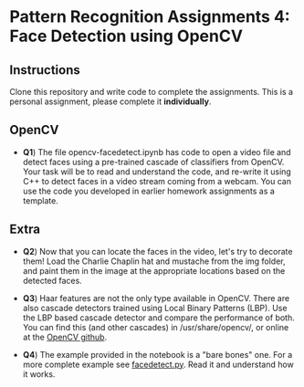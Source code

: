# Pattern Recognition Assignments 4: Face Detection using OpenCV

## Instructions

Clone this repository and write code to complete the assignments.
This is a personal assignment, please complete it **individually**. 

## OpenCV

- **Q1**) The file opencv-facedetect.ipynb has code to open a video
    file and detect faces using a pre-trained cascade of classifiers
    from OpenCV. Your task will be to read and understand the code,
    and re-write it using C++ to detect faces in a video stream coming
    from a webcam. You can use the code you developed in earlier
    homework assignments as a template.

## Extra

- **Q2**) Now that you can locate the faces in the video, let's try to
    decorate them! Load the Charlie Chaplin hat and mustache from the
    img folder, and paint them in the image at the appropriate
    locations based on the detected faces.

- **Q3**) Haar features are not the only type available in
    OpenCV. There are also cascade detectors trained using Local
    Binary Patterns (LBP). Use the LBP based cascade detector and
    compare the performance of both. You can find this (and other
    cascades) in /usr/share/opencv/, or online at the [OpenCV
    github](https://github.com/Itseez/opencv/tree/master/data).

- **Q4**) The example provided in the notebook is a "bare bones"
    one. For a more complete example see
    [facedetect.py](https://github.com/Itseez/opencv/blob/master/samples/python2/facedetect.py). Read it and understand how it works.